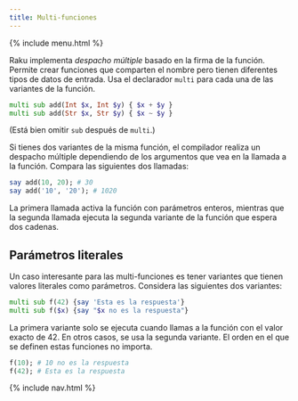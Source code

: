 ```yaml
---
title: Multi-funciones
---
```


{% include menu.html %}

Raku implementa _despacho múltiple_ basado en la firma de la función. Permite crear funciones que comparten el nombre pero tienen diferentes tipos de datos de entrada. Usa el declarador `multi` para cada una de las variantes de la función.

```raku
multi sub add(Int $x, Int $y) { $x + $y }
multi sub add(Str $x, Str $y) { $x ~ $y }
```

(Está bien omitir `sub` después de `multi`.)

Si tienes dos variantes de la misma función, el compilador realiza un despacho múltiple dependiendo de los argumentos que vea en la llamada a la función. Compara las siguientes dos llamadas:

```raku
say add(10, 20); # 30
say add('10', '20'); # 1020
```

La primera llamada activa la función con parámetros enteros, mientras que la segunda llamada ejecuta la segunda variante de la función que espera dos cadenas.

## Parámetros literales

Un caso interesante para las multi-funciones es tener variantes que tienen valores literales como parámetros. Considera las siguientes dos variantes:

```raku
multi sub f(42) {say 'Esta es la respuesta'}
multi sub f($x) {say "$x no es la respuesta"}
```

La primera variante solo se ejecuta cuando llamas a la función con el valor exacto de 42. En otros casos, se usa la segunda variante. El orden en el que se definen estas funciones no importa.

```raku
f(10); # 10 no es la respuesta
f(42); # Esta es la respuesta
```

{% include nav.html %}